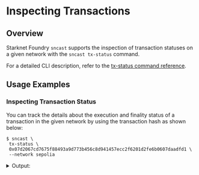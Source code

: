 # Inspecting Transactions

## Overview

Starknet Foundry `sncast` supports the inspection of transaction statuses on a given network with the `sncast tx-status` command.

For a detailed CLI description, refer to the [tx-status command reference](../appendix/sncast/tx-status.md).

## Usage Examples

### Inspecting Transaction Status

You can track the details about the execution and finality status of a transaction in the given network by using the transaction hash as shown below:

```shell
$ sncast \
 tx-status \
 0x07d2067cd7675f88493a9d773b456c8d941457ecc2f6201d2fe6b0607daadfd1 \
 --network sepolia
```

<details>
<summary>Output:</summary>

```shell
command: tx-status
execution_status: Succeeded
finality_status: AcceptedOnL1
```
</details>
